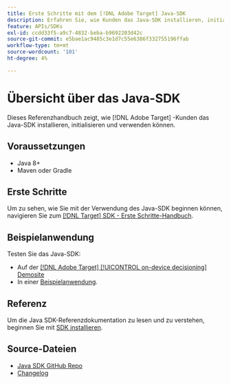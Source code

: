 ```yaml
---
title: Erste Schritte mit dem [!DNL Adobe Target] Java-SDK
description: Erfahren Sie, wie Kunden das Java-SDK installieren, initialisieren und verwenden können. [!DNL Adobe Target]
feature: APIs/SDKs
exl-id: ccdd33f5-a9c7-4832-beba-b9692203d42c
source-git-commit: e5bae1ac9485c3e1d7c55e6386f332755196ffab
workflow-type: tm+mt
source-wordcount: '101'
ht-degree: 4%

---
```


# Übersicht über das Java-SDK

Dieses Referenzhandbuch zeigt, wie [!DNL Adobe Target] -Kunden das Java-SDK installieren, initialisieren und verwenden können.

## Voraussetzungen

* Java 8+
* Maven oder Gradle

## Erste Schritte

Um zu sehen, wie Sie mit der Verwendung des Java-SDK beginnen können, navigieren Sie zum [[!DNL Target] SDK - Erste Schritte-Handbuch](../sdk-guides/getting-started/getting-started.md).

## Beispielanwendung

Testen Sie das Java-SDK:

* Auf der [[!DNL Adobe Target] [!UICONTROL on-device decisioning] Demosite](https://github.com/adobe/on-device-decisioning-demo-site)
* In einer [Beispielanwendung](../sdk-guides/sample-apps/sample-apps.md).

## Referenz

Um die Java SDK-Referenzdokumentation zu lesen und zu verstehen, beginnen Sie mit [SDK installieren](install-sdk.md).

## Source-Dateien

* [Java SDK GitHub Repo](https://github.com/adobe/target-java-sdk)
* [Changelog](https://github.com/adobe/target-java-sdk/blob/master/CHANGELOG.md)
